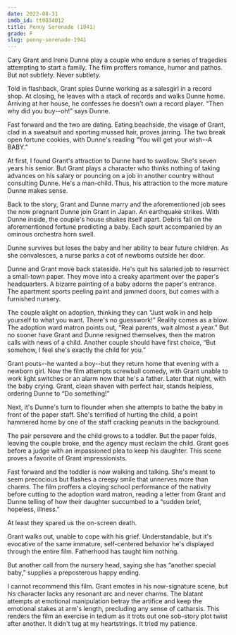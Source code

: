 ```yaml
---
date: 2022-08-31
imdb_id: tt0034012
title: Penny Serenade (1941)
grade: F
slug: penny-serenade-1941
---
```


Cary Grant and Irene Dunne play a couple who endure a series of tragedies attempting to start a family. The film proffers romance, humor and pathos. But not subtlety. Never subtlety.

<!-- end -->

Told in flashback, Grant spies Dunne working as a salesgirl in a record shop. At closing, he leaves with a stack of records and walks Dunne home. Arriving at her house, he confesses he doesn't own a record player. “Then why did you buy--oh!” says Dunne.

Fast forward and the two are dating. Eating beachside, the visage of Grant, clad in a sweatsuit and sporting mussed hair, proves jarring. The two break open fortune cookies, with Dunne's reading “You will get your wish--A BABY.”

At first, I found Grant's attraction to Dunne hard to swallow. She's seven years his senior. But Grant plays a character who thinks nothing of taking advances on his salary or pouncing on a job in another country without consulting Dunne. He's a man-child. Thus, his attraction to the more mature Dunne makes sense.

Back to the story, Grant and Dunne marry and the aforementioned job sees the now pregnant Dunne join Grant in Japan. An earthquake strikes. With Dunne inside, the couple's house shakes itself apart. Debris fall on the aforementioned fortune predicting a baby. Each spurt accompanied by an ominous orchestra horn swell.

Dunne survives but loses the baby and her ability to bear future children. As she convalesces, a nurse parks a cot of newborns outside her door.

Dunne and Grant move back stateside. He's quit his salaried job to resurrect a small-town paper. They move into a creaky apartment over the paper's headquarters. A bizarre painting of a baby adorns the paper's entrance. The apartment sports peeling paint and jammed doors, but comes with a furnished nursery.

The couple alight on adoption, thinking they can “Just walk in and help yourself to what you want. There's no guesswork!” Reality comes as a blow. The adoption ward matron points out, “Real parents, wait almost a year.” But no sooner have Grant and Dunne resigned themselves, then the matron calls with news of a child. Another couple should have first choice, “But somehow, I feel she's exactly the child for you.”

Grant pouts--he wanted a boy--but they return home that evening with a newborn girl. Now the film attempts screwball comedy, with Grant unable to work light switches or an alarm now that he's a father. Later that night, with the baby crying. Grant, clean shaven with perfect hair, stands helpless, ordering Dunne to “Do something!”

Next, it's Dunne's turn to flounder when she attempts to bathe the baby in front of the paper staff. She's terrified of hurting the child, a point hammered home by one of the staff cracking peanuts in the background.

The pair persevere and the child grows to a toddler. But the paper folds, leaving the couple broke, and the agency must reclaim the child. Grant goes before a judge with an impassioned plea to keep his daughter. This scene proves a favorite of Grant impressionists.

Fast forward and the toddler is now walking and talking. She's meant to seem precocious but flashes a creepy smile that unnerves more than charms. The film proffers a cloying school performance of the nativity before cutting to the adoption ward matron, reading a letter from Grant and Dunne telling of how their daughter succumbed to a “sudden brief, hopeless, illness.”

At least they spared us the on-screen death.

Grant walks out, unable to cope with his grief. Understandable, but it's evocative of the same immature, self-centered behavior he's displayed through the entire film. Fatherhood has taught him nothing.

But another call from the nursery head, saying she has “another special baby,” supplies a preposterous happy ending.

I cannot recommend this film. Grant emotes in his now-signature scene, but his character lacks any resonant arc and never charms. The blatant attempts at emotional manipulation betray the artifice and keep the emotional stakes at arm's length, precluding any sense of catharsis. This renders the film an exercise in tedium as it trots out one sob-story plot twist after another. It didn't tug at my heartstrings. It tried my patience.